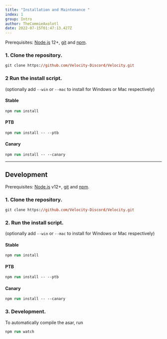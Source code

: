 ```yaml
---
title: "Installation and Maintenance "
index: 1
group: Intro
author: TheCommieAxolotl
date: 2022-07-15T01:47:13.427Z
---
```

<div class="notice">Prerequisites: <a href="https://nodejs.org/en/">Node.js</a> 12+, <a href="https://git-scm.com/">git</a> and <a href="https://www.npmjs.com/">npm</a>.</div>

### 1. Clone the repository.
```ps
git clone https://github.com/Velocity-Discord/Velocity.git
```

### 2 Run the install script.
(optionally add `--win` or `--mac` to install for Windows or Mac respectively)

#### Stable 
```ps
npm run install
```

#### PTB
```ps
npm run install -- --ptb
```

#### Canary
```ps
npm run install -- --canary
```

---
## Development
Prerequisites: [Node.js](https://nodejs.org/en/) v12+, [git](https://git-scm.com/) and [npm](https://www.npmjs.com/).

### 1. Clone the repository.
```ps
git clone https://github.com/Velocity-Discord/Velocity.git
```

### 2. Run the install script.
(optionally add `--win` or `--mac` to install for Windows or Mac respectively)

#### Stable 
```ps
npm run install
```

#### PTB
```ps
npm run install -- --ptb
```

#### Canary
```ps
npm run install -- --canary
```

### 3. Development. 
To automatically compile the asar, run 
```ps
npm run watch
```